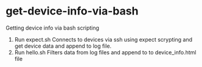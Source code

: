 # get-device-info-via-bash
Getting device info via bash scripting

1. Run expect.sh
    Connects to devices via ssh using expect scrypting and get device data and append to log file. 
2. Run hello.sh
    Filters data from log files and append to to device_info.html file

